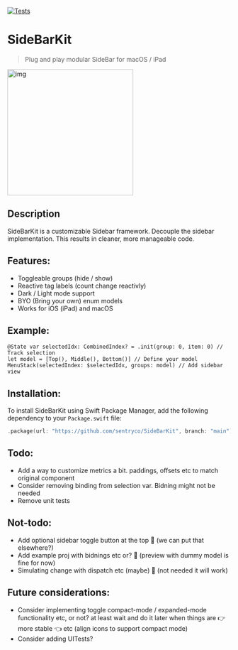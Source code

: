 [![Tests](https://github.com/sentryco/SideBarKit/actions/workflows/Tests.yml/badge.svg)](https://github.com/sentryco/SideBarKit/actions/workflows/Tests.yml)

# SideBarKit

> Plug and play modular SideBar for macOS / iPad

<img width="284" alt="img" src="https://s11.gifyu.com/images/SO1fC.gif">

## Description

SideBarKit is a customizable Sidebar framework. Decouple the sidebar implementation. This results in cleaner, more manageable code.

## Features:

- Toggleable groups (hide / show)
- Reactive tag labels (count change reactivly)
- Dark / Light mode support
- BYO (Bring your own) enum models
- Works for iOS (iPad) and macOS

## Example:

```swiftui
@State var selectedIdx: CombinedIndex? = .init(group: 0, item: 0) // Track selection
let model = [Top(), Middle(), Bottom()] // Define your model
MenuStack(selectedIndex: $selectedIdx, groups: model) // Add sidebar view
```

## Installation:

To install SideBarKit using Swift Package Manager, add the following dependency to your `Package.swift` file:
```swift
.package(url: "https://github.com/sentryco/SideBarKit", branch: "main")
```

## Todo:

- Add a way to customize metrics a bit. paddings, offsets etc to match original component 
- Consider removing binding from selection var. Bidning might not be needed  
- Remove unit tests 

## Not-todo:

- Add optional sidebar toggle button at the top 🚫 (we can put that elsewhere?)
- Add example proj with bidnings etc or? 🚫 (preview with dummy model is fine for now)
- Simulating change with dispatch etc (maybe) 🚫 (not needed it will work)

## Future considerations:

- Consider implementing toggle compact-mode / expanded-mode functionality etc, or not? at least wait and do it later when things are 👉 more stable 👈 etc (align icons to support compact mode)
- Consider adding UITests?
